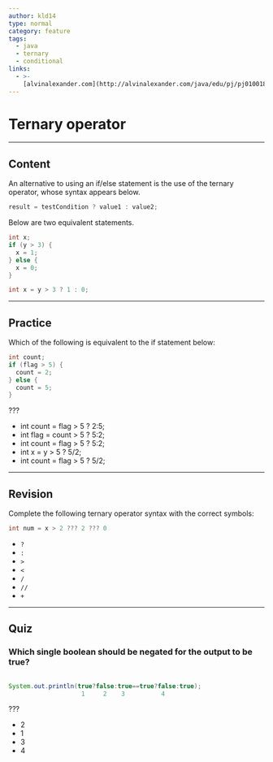 ```yaml
---
author: kld14
type: normal
category: feature
tags:
  - java
  - ternary
  - conditional
links:
  - >-
    [alvinalexander.com](http://alvinalexander.com/java/edu/pj/pj010018){website}
---
```


# Ternary operator


---

## Content

An alternative to using an if/else statement is the use of the ternary operator, whose syntax appears below.

```java
result = testCondition ? value1 : value2;
```

Below are two equivalent statements.

```java
int x;
if (y > 3) {
  x = 1;
} else {
  x = 0;
}
```

```java
int x = y > 3 ? 1 : 0;
```


---

## Practice

Which of the following is equivalent to the if statement below:

```java
int count;
if (flag > 5) {
  count = 2;
} else {
  count = 5;
}
```

???

- int count = flag > 5 ? 2:5;
- int flag = count > 5 ? 5:2;
- int count = flag > 5 ? 5:2;
- int x = y > 5 ? 5/2;
- int count = flag > 5 ? 5/2;


---

## Revision

Complete the following ternary operator syntax with the correct symbols:

```java
int num = x > 2 ??? 2 ??? 0
```

- `?`
- `:`
- `>`
- `<`
- `/`
- `//`
- `+`


---

## Quiz

### Which single boolean should be negated for the output to be true?


```java

System.out.println(true?false:true==true?false:true);
                    1     2    3          4
```

 ???

- 2
- 1
- 3
- 4
